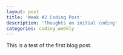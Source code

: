 ```yaml
---
layout: post
title: 'Week #2 Coding Post'
description: 'Thoughts on initial coding'
categories: coding weekly
---
```


This is a test of the first blog post.
